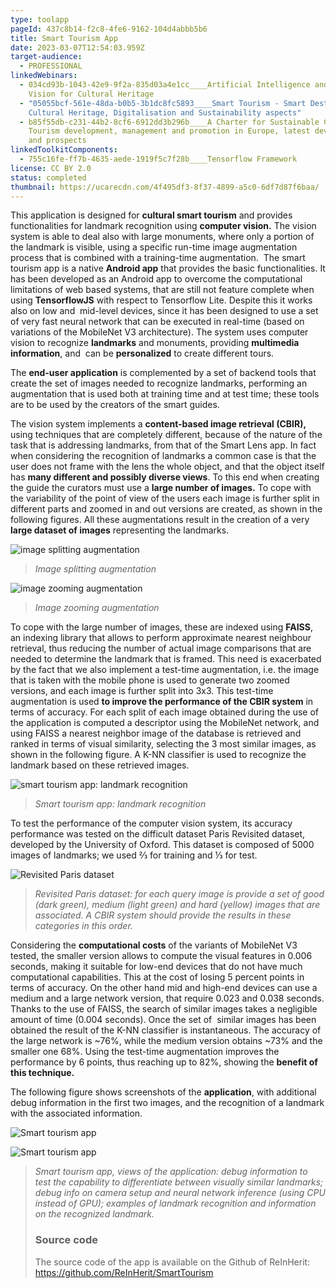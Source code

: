 ```yaml
---
type: toolapp
pageId: 437c8b14-f2c8-4fe6-9162-104d4abbb5b6
title: Smart Tourism App
date: 2023-03-07T12:54:03.959Z
target-audience:
  - PROFESSIONAL
linkedWebinars:
  - 034cd93b-1043-42e9-9f2a-835d03a4e1cc____Artificial Intelligence and Computer
    Vision for Cultural Heritage
  - "05055bcf-561e-48da-b0b5-3b1dc8fc5893____Smart Tourism - Smart Destinations:
    Cultural Heritage, Digitalisation and Sustainability aspects"
  - b85f55db-c231-44b2-8cf6-6912dd3b296b____A Charter for Sustainable Cultural
    Tourism development, management and promotion in Europe, latest developments
    and prospects
linkedToolkitComponents:
  - 755c16fe-ff7b-4635-aede-1919f5c7f28b____Tensorflow Framework
license: CC BY 2.0
status: completed
thumbnail: https://ucarecdn.com/4f495df3-8f37-4899-a5c0-6df7d87f6baa/
---
```

This application is designed for **cultural smart tourism** and provides functionalities for landmark recognition using **computer vision.** The vision system is able to deal also with large monuments, where only a portion of the landmark is visible, using a specific run-time image augmentation process that is combined with a training-time augmentation.  The smart tourism app is a native **Android app** that provides the basic functionalities. It has been developed as an Android app to overcome the computational limitations of web based systems, that are still not feature complete when using **TensorflowJS** with respect to Tensorflow Lite. Despite this it works also on low and  mid-level devices, since it has been designed to use a set of very fast neural network that can be executed in real-time (based on variations of the MobileNet V3 architecture). The system uses computer vision to recognize **landmarks** and monuments, providing **multimedia information**, and  can be **personalized** to create different tours.

The **end-user application** is complemented by a set of backend tools that create the set of images needed to recognize landmarks, performing an augmentation that is used both at training time and at test time; these tools are to be used by the creators of the smart guides.

The vision system implements a **content-based image retrieval (CBIR),** using techniques that are completely different, because of the nature of the task that is addressing landmarks, from that of the Smart Lens app. In fact when considering the recognition of landmarks a common case is that the user does not frame with the lens the whole object, and that the object itself has **many different and possibly diverse views**. To this end when creating the guide the curators must use a **large number of images.** To cope with the variability of the point of view of the users each image is further split in different parts and zoomed in and out versions are created, as shown in the following figures. All these augmentations result in the creation of a very **large dataset of images** representing the landmarks.

![image splitting augmentation](https://ucarecdn.com/96cde401-f599-4fdd-84a0-da1ce1b0d742/ "image splitting augmentation")

> *Image splitting augmentation*

![image zooming augmentation](https://ucarecdn.com/c7afd79a-b476-490b-8754-3bd4d3ec41f9/ "image zooming augmentation")

> *Image zooming augmentation*

To cope with the large number of images, these are indexed using **FAISS**, an indexing library that allows to perform approximate nearest neighbour retrieval, thus reducing the number of actual image comparisons that are needed to determine the landmark that is framed. This need is exacerbated by the fact that we also implement a test-time augmentation, i.e. the image that is taken with the mobile phone is used to generate two zoomed versions, and each image is further split into 3x3. This test-time augmentation is used **to improve the performance of the CBIR system** in terms of accuracy. For each split of each image obtained during the use of the application is computed a descriptor using the MobileNet network, and using FAISS a nearest neighbor image of the database is retrieved and ranked in terms of visual similarity, selecting the 3 most similar images, as shown in the following figure. A K-NN classifier is used to recognize the landmark based on these retrieved images.

![smart tourism app: landmark recognition](https://ucarecdn.com/b2207fb6-2dbd-4560-b4e0-fef415fa1535/ "smart tourism app: landmark recognition")

> *Smart tourism app: landmark recognition*

To test the performance of the computer vision system, its accuracy performance was tested on the difficult dataset Paris Revisited dataset, developed by the University of Oxford. This dataset is composed of 5000 images of landmarks; we used ⅔ for training and ⅓ for test.

![Revisited Paris dataset](https://ucarecdn.com/51a9476e-b72d-4a5a-ac99-53d77a3b6262/ "Revisited Paris dataset")

> *Revisited Paris dataset: for each query image is provide a set of good (dark green), medium (light green) and hard (yellow) images that are associated. A CBIR system should provide the results in these categories in this order.*

Considering the **computational costs** of the variants of MobileNet V3 tested, the smaller version allows to compute the visual features in 0.006 seconds, making it suitable for low-end devices that do not have much computational capabilities. This at the cost of losing 5 percent points in terms of accuracy. On the other hand mid and high-end devices can use a medium and a large network version, that require 0.023 and 0.038 seconds. Thanks to the use of FAISS, the search of similar images takes a negligible amount of time (0.004 seconds). Once the set of  similar images has been obtained the result of the K-NN classifier is instantaneous. The accuracy of the large network is \~76%, while the medium version obtains \~73% and the smaller one 68%. Using the test-time augmentation improves the performance by 6 points, thus reaching up to 82%, showing the **benefit of this technique.**

The following figure shows screenshots of the **application**, with additional debug information in the first two images, and the recognition of a landmark with the associated information.

![Smart tourism app](https://ucarecdn.com/121572b3-e191-405d-8dbd-212b186d0785/ "Smart tourism app")

![Smart tourism app](https://ucarecdn.com/5ad89dbe-6707-4aeb-8fe0-957cf4b07ba5/ "Smart tourism app")

> *Smart tourism app, views of the application: debug information to test the capability to differentiate between visually similar landmarks; debug info on camera setup and neural network inference (using CPU instead of GPU); examples of landmark recognition and information on the recognized landmark.*
>
> ### Source code
>
> The source code of the app is available on the Github of ReInHerit: <https://github.com/ReInHerit/SmartTourism>